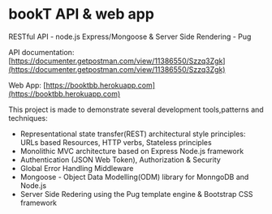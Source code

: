 # bookT API & web app

RESTful API - node.js Express/Mongoose & Server Side Rendering - Pug

API documentation:
[https://documenter.getpostman.com/view/11386550/Szzq3Zgk](https://documenter.getpostman.com/view/11386550/Szzq3Zgk)

Web App:
[https://booktbb.herokuapp.com](https://booktbb.herokuapp.com)

This project is made to demonstrate several development tools,patterns and techniques:

- Representational state transfer(REST) architectural style principles: URLs based Resources, HTTP verbs, Stateless principles
- Monolithic MVC architecture based on Express Node.js framework
- Authentication (JSON Web Token), Authorization & Security
- Global Error Handling Middleware
- Mongoose - Object Data Modelling(ODM) library for MonngoDB and Node.js
- Server Side Redering using the Pug template engine & Bootstrap CSS framework

